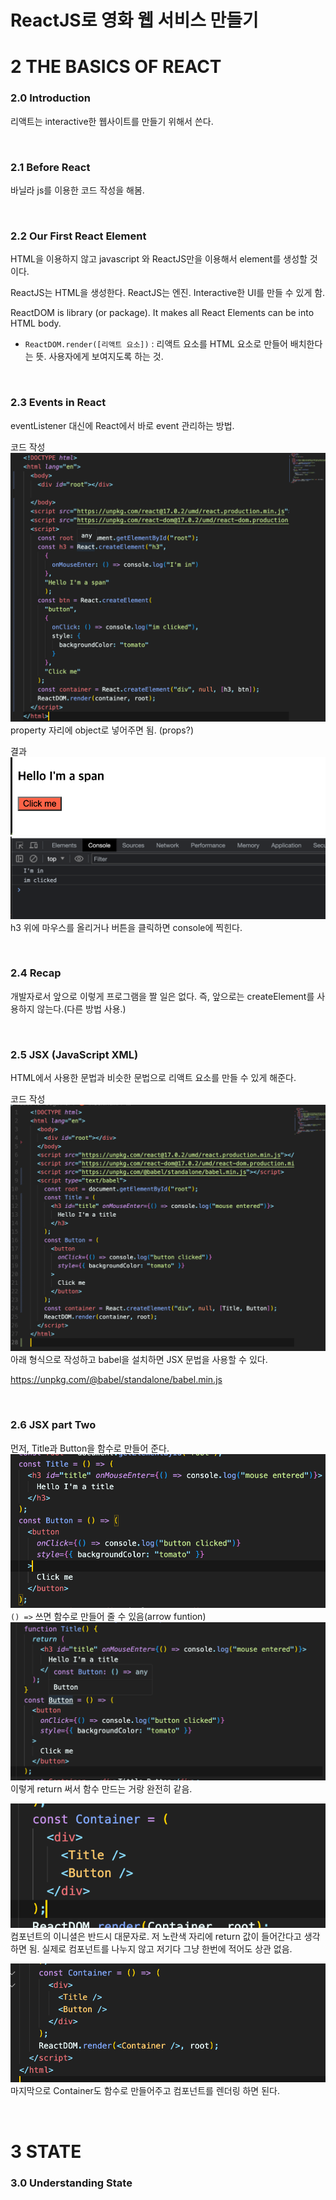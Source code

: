 # ReactJS로 영화 웹 서비스 만들기

# 2 THE BASICS OF REACT

### 2.0 Introduction

리액트는 interactive한 웹사이트를 만들기 위해서 쓴다.

<br>

### 2.1 Before React

바닐라 js를 이용한 코드 작성을 해봄.

<br>

### 2.2 Our First React Element

HTML을 이용하지 않고 javascript 와 ReactJS만을 이용해서 element를 생성할 것이다.

ReactJS는 HTML을 생성한다.
ReactJS는 엔진. Interactive한 UI를 만들 수 있게 함.

ReactDOM is library (or package). It makes all React Elements can be into HTML body.

- `ReactDOM.render([리액트 요소])` : 리액트 요소를 HTML 요소로 만들어 배치한다는 뜻. 사용자에게 보여지도록 하는 것.

<br>

### 2.3 Events in React

eventListener 대신에 React에서 바로 event 관리하는 방법.

코드 작성
![](md-img/2.3-1.png)
property 자리에 object로 넣어주면 됨. (props?)

결과
![](md-img/2.3-2.png)
![](md-img/2.3-3.png)
h3 위에 마우스를 올리거나 버튼을 클릭하면 console에 찍힌다.

<br>

### 2.4 Recap

개발자로서 앞으로 이렇게 프로그램을 짤 일은 없다. 즉, 앞으로는 createElement를 사용하지 않는다.(다른 방법 사용.)

<br>

### 2.5 JSX (JavaScript XML)

HTML에서 사용한 문법과 비슷한 문법으로 리액트 요소를 만들 수 있게 해준다.

코드 작성
![](md-img/2.5-1.png)
아래 형식으로 작성하고 babel을 설치하면 JSX 문법을 사용할 수 있다.

https://unpkg.com/@babel/standalone/babel.min.js

<br>

### 2.6 JSX part Two

먼저, Title과 Button을 함수로 만들어 준다.
![](md-img/2.6-1.png)
`() =>` 쓰면 함수로 만들어 줄 수 있음(arrow funtion)
![](md-img/2.6-2.png)
이렇게 return 써서 함수 만드는 거랑 완전히 같음.

![](md-img/2.6-3.png)
컴포넌트의 이니셜은 반드시 대문자로.
저 노란색 자리에 return 값이 들어간다고 생각하면 됨. 실제로 컴포넌트를 나누지 않고 저기다 그냥 한번에 적어도 상관 없음.

![](md-img/2.6-4.png)
마지막으로 Container도 함수로 만들어주고 컴포넌트를 렌더링 하면 된다.

<br>

# 3 STATE

### 3.0 Understanding State
